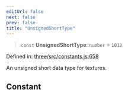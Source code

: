 ```yaml
---
editUrl: false
next: false
prev: false
title: "UnsignedShortType"
---
```


> `const` **UnsignedShortType**: `number` = `1012`

Defined in: [three/src/constants.js:658](https://github.com/DefinitelyMaybe/three-i18n/blob/fa57b79433d1c349ffb23a78727299c8d4190136/three/src/constants.js#L658)

An unsigned short data type for textures.

## Constant
